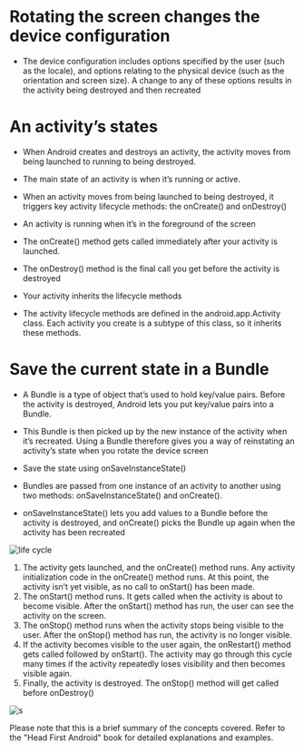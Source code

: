 # Rotating the screen changes the device configuration

- The device configuration includes options specified by the user (such
as the locale), and options relating to the physical device (such as the
orientation and screen size). A change to any of these options results in
the activity being destroyed and then recreated

# An activity’s states

- When Android creates and destroys an activity, the activity moves from
being launched to running to being destroyed.

- The main state of an activity is when it’s running or active.

- When an activity moves from being launched to being destroyed, it triggers
key activity lifecycle methods: the onCreate() and onDestroy()

- An activity is running when it’s in the foreground of the screen

- The onCreate() method gets called immediately after your activity is
launched. 
- The onDestroy() method is the final call you get before the activity is
destroyed




- Your activity inherits the lifecycle methods

- The activity lifecycle methods are defined in the
android.app.Activity class. Each activity you create is a subtype of
this class, so it inherits these methods.

# Save the current state in a Bundle

- A Bundle is a type of object that’s used to hold key/value pairs. Before the
activity is destroyed, Android lets you put key/value pairs into a Bundle.

- This Bundle is then picked up by the new instance of the activity when
it’s recreated. Using a Bundle therefore gives you a way of reinstating an
activity’s state when you rotate the device screen


- Save the state using onSaveInstanceState()
- Bundles are passed from one instance of an activity to another using two
methods: onSaveInstanceState() and onCreate().
- onSaveInstanceState() lets you add values to a Bundle before the
activity is destroyed, and onCreate() picks the Bundle up again when
the activity has been recreated

![life cycle](https://github.com/doanthekhoinguyen/AndroidDevelopments-Tutorials/assets/126302300/65434934-3ce2-420c-82e3-3f605629c585)

1. The activity gets launched, and the onCreate() method runs.
Any activity initialization code in the onCreate() method runs.
At this point, the activity isn’t yet visible, as no call to
onStart() has been made.
2. The onStart() method runs. It gets called when the activity is
about to become visible.
After the onStart() method has run, the user can see the
activity on the screen.
3. The onStop() method runs when the activity stops being visible
to the user.
After the onStop() method has run, the activity is no longer
visible.
4. If the activity becomes visible to the user again, the onRestart()
method gets called followed by onStart().
The activity may go through this cycle many times if the activity
repeatedly loses visibility and then becomes visible again.
5. Finally, the activity is destroyed.
The onStop() method will get called before onDestroy()


![s](https://github.com/doanthekhoinguyen/AndroidDevelopments-Tutorials/assets/126302300/00381559-bb9d-49ac-9824-d8d72fea780f)


Please note that this is a brief summary of the concepts covered. Refer to the "Head First Android" book for detailed explanations and examples.

